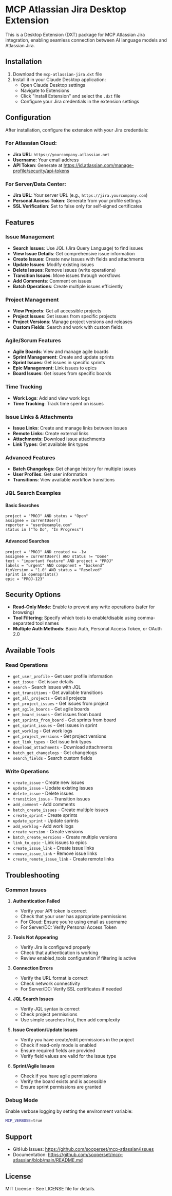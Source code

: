 # MCP Atlassian Jira Desktop Extension

This is a Desktop Extension (DXT) package for MCP Atlassian Jira integration, enabling seamless connection between AI language models and Atlassian Jira.

## Installation

1. Download the `mcp-atlassian-jira.dxt` file
2. Install it in your Claude Desktop application:
   - Open Claude Desktop settings
   - Navigate to Extensions
   - Click "Install Extension" and select the `.dxt` file
   - Configure your Jira credentials in the extension settings

## Configuration

After installation, configure the extension with your Jira credentials:

### For Atlassian Cloud:
- **Jira URL**: `https://yourcompany.atlassian.net`
- **Username**: Your email address
- **API Token**: Generate at https://id.atlassian.com/manage-profile/security/api-tokens

### For Server/Data Center:
- **Jira URL**: Your server URL (e.g., `https://jira.yourcompany.com`)
- **Personal Access Token**: Generate from your profile settings
- **SSL Verification**: Set to false only for self-signed certificates

## Features

### Issue Management
- **Search Issues**: Use JQL (Jira Query Language) to find issues
- **View Issue Details**: Get comprehensive issue information
- **Create Issues**: Create new issues with fields and attachments
- **Update Issues**: Modify existing issues
- **Delete Issues**: Remove issues (write operations)
- **Transition Issues**: Move issues through workflows
- **Add Comments**: Comment on issues
- **Batch Operations**: Create multiple issues efficiently

### Project Management
- **View Projects**: Get all accessible projects
- **Project Issues**: Get issues from specific projects
- **Project Versions**: Manage project versions and releases
- **Custom Fields**: Search and work with custom fields

### Agile/Scrum Features
- **Agile Boards**: View and manage agile boards
- **Sprint Management**: Create and update sprints
- **Sprint Issues**: Get issues in specific sprints
- **Epic Management**: Link issues to epics
- **Board Issues**: Get issues from specific boards

### Time Tracking
- **Work Logs**: Add and view work logs
- **Time Tracking**: Track time spent on issues

### Issue Links & Attachments
- **Issue Links**: Create and manage links between issues
- **Remote Links**: Create external links
- **Attachments**: Download issue attachments
- **Link Types**: Get available link types

### Advanced Features
- **Batch Changelogs**: Get change history for multiple issues
- **User Profiles**: Get user information
- **Transitions**: View available workflow transitions

### JQL Search Examples

#### Basic Searches
```
project = "PROJ" AND status = "Open"
assignee = currentUser()
reporter = "user@example.com"
status in ("To Do", "In Progress")
```

#### Advanced Searches
```
project = "PROJ" AND created >= -1w
assignee = currentUser() AND status != "Done"
text ~ "important feature" AND project = "PROJ"
labels = "urgent" AND component = "backend"
fixVersion = "1.0" AND status = "Resolved"
sprint in openSprints()
epic = "PROJ-123"
```

## Security Options

- **Read-Only Mode**: Enable to prevent any write operations (safer for browsing)
- **Tool Filtering**: Specify which tools to enable/disable using comma-separated tool names
- **Multiple Auth Methods**: Basic Auth, Personal Access Token, or OAuth 2.0

## Available Tools

### Read Operations
- `get_user_profile` - Get user profile information
- `get_issue` - Get issue details
- `search` - Search issues with JQL
- `get_transitions` - Get available transitions
- `get_all_projects` - Get all projects
- `get_project_issues` - Get issues from project
- `get_agile_boards` - Get agile boards
- `get_board_issues` - Get issues from board
- `get_sprints_from_board` - Get sprints from board
- `get_sprint_issues` - Get issues in sprint
- `get_worklog` - Get work logs
- `get_project_versions` - Get project versions
- `get_link_types` - Get issue link types
- `download_attachments` - Download attachments
- `batch_get_changelogs` - Get changelogs
- `search_fields` - Search custom fields

### Write Operations
- `create_issue` - Create new issues
- `update_issue` - Update existing issues
- `delete_issue` - Delete issues
- `transition_issue` - Transition issues
- `add_comment` - Add comments
- `batch_create_issues` - Create multiple issues
- `create_sprint` - Create sprints
- `update_sprint` - Update sprints
- `add_worklog` - Add work logs
- `create_version` - Create versions
- `batch_create_versions` - Create multiple versions
- `link_to_epic` - Link issues to epics
- `create_issue_link` - Create issue links
- `remove_issue_link` - Remove issue links
- `create_remote_issue_link` - Create remote links

## Troubleshooting

### Common Issues

1. **Authentication Failed**
   - Verify your API token is correct
   - Check that your user has appropriate permissions
   - For Cloud: Ensure you're using email as username
   - For Server/DC: Verify Personal Access Token

2. **Tools Not Appearing**
   - Verify Jira is configured properly
   - Check that authentication is working
   - Review enabled_tools configuration if filtering is active

3. **Connection Errors**
   - Verify the URL format is correct
   - Check network connectivity
   - For Server/DC: Verify SSL certificates if needed

4. **JQL Search Issues**
   - Verify JQL syntax is correct
   - Check project permissions
   - Use simple searches first, then add complexity

5. **Issue Creation/Update Issues**
   - Verify you have create/edit permissions in the project
   - Check if read-only mode is enabled
   - Ensure required fields are provided
   - Verify field values are valid for the issue type

6. **Sprint/Agile Issues**
   - Check if you have agile permissions
   - Verify the board exists and is accessible
   - Ensure sprint permissions are granted

### Debug Mode

Enable verbose logging by setting the environment variable:
```bash
MCP_VERBOSE=true
```

## Support

- GitHub Issues: https://github.com/sooperset/mcp-atlassian/issues
- Documentation: https://github.com/sooperset/mcp-atlassian/blob/main/README.md

## License

MIT License - See LICENSE file for details.